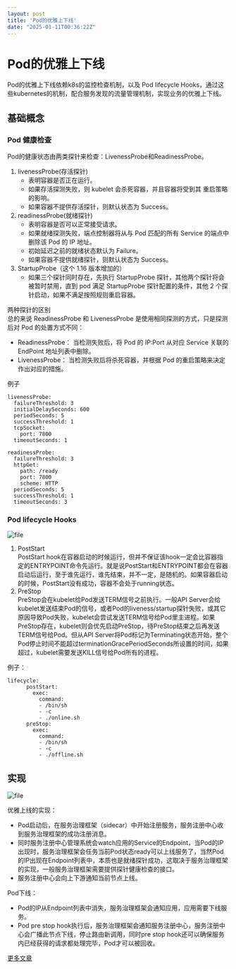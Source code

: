 ```yaml
---
layout: post
title: 'Pod的优雅上下线'
date: "2025-01-11T00:36:22Z"
---
```

Pod的优雅上下线
=========

Pod的优雅上下线依赖k8s的监控检查机制，以及 Pod lifecycle Hooks，通过这些kubernetes的机制，配合服务发现的流量管理机制，实现业务的优雅上下线。

基础概念
----

### Pod 健康检查

Pod的健康状态由两类探针来检查：LivenessProbe和ReadinessProbe。

1.  livenessProbe(存活探针)
    *   表明容器是否正在运行。
    *   如果存活探测失败，则 kubelet 会杀死容器，并且容器将受到其 重启策略的影响。
    *   如果容器不提供存活探针，则默认状态为 Success。
2.  readinessProbe(就绪探针)
    *   表明容器是否可以正常接受请求。
    *   如果就绪探测失败，端点控制器将从与 Pod 匹配的所有 Service 的端点中删除该 Pod 的 IP 地址。
    *   初始延迟之前的就绪状态默认为 Failure。
    *   如果容器不提供就绪探针，则默认状态为 Success。
3.  StartupProbe（这个 1.16 版本增加的）
    *   如果三个探针同时存在，先执行 StartupProbe 探针，其他两个探针将会被暂时禁用，直到 pod 满足 StartupProbe 探针配置的条件，其他 2 个探针启动，如果不满足按照规则重启容器。

两种探针的区别  
总的来说 ReadinessProbe 和 LivenessProbe 是使用相同探测的方式，只是探测后对 Pod 的处置方式不同：

*   ReadinessProbe： 当检测失败后，将 Pod 的 IP:Port 从对应 Service 关联的 EndPoint 地址列表中删除。
*   LivenessProbe： 当检测失败后将杀死容器，并根据 Pod 的重启策略来决定作出对应的措施。

例子

    livenessProbe:
      failureThreshold: 3
      initialDelaySeconds: 600
      periodSeconds: 5
      successThreshold: 1
      tcpSocket:
        port: 7800
      timeoutSeconds: 1
      
    readinessProbe:
      failureThreshold: 3
      httpGet:
        path: /ready
        port: 7800
        scheme: HTTP
      periodSeconds: 5
      successThreshold: 1
      timeoutSeconds: 3
    

### Pod lifecycle Hooks

![file](https://img2024.cnblogs.com/other/3300446/202501/3300446-20250110101931011-1816775902.png)

1.  PostStart  
    PostStart hook在容器启动的时候运行，但并不保证该hook一定会比容器指定的ENTRYPOINT命令先运行。就是说PostStart和ENTRYPOINT都会在容器启动后运行，至于谁先运行，谁先结束，并不一定，是随机的。如果容器启动的时候，PostStart没有成功，容器不会处于running状态。
2.  PreStop  
    PreStop会在kubelet给Pod发送TERM信号之前执行。一般API Server会给kubelet发送结束Pod的信号，或者Pod的liveness/startup探针失败，或其它原因导致Pod失败，kubelet会尝试发送TERM信号给Pod里主进程。如果PreStop存在，kubelet则会优先启动PreStop，待PreStop结束之后再发送TERM信号给Pod。但从API Server将Pod标记为Terminating状态开始，整个Pod停止时间不能超过terminationGracePeriodSeconds所设置的时间，如果超过，kubelet需要发送KILL信号给Pod所有的进程。

例子：

    lifecycle:
          postStart:
            exec:
              command:
              - /bin/sh
              - -c
              - ./online.sh
          preStop:
            exec:
              command:
              - /bin/sh
              - -c
              - ./offline.sh
    

实现
--

![file](https://img2024.cnblogs.com/other/3300446/202501/3300446-20250110101931235-190897315.png)

优雅上线的实现：

*   Pod启动后，在服务治理框架（sidecar）中开始注册服务，服务注册中心收到服务治理框架的成功注册消息。
*   同时服务注册中心管理系统会watch应用的Service的Endpoint，当Pod的IP出现时，服务治理框架会任务当前Pod状态ready可以上线服务了，当然Pod的IP出现在Endpoint列表中，本质也是就绪探针成功，这取决于服务治理框架的实现，一般服务治理框架需要提供探针健康检查的接口。
*   服务注册中心会向上下游通知当前节点上线。

Pod下线：

*   Pod的IP从Endpoint列表中消失，服务治理框架会通知应用，应用需要下线服务。
*   Pod pre stop hook执行后，服务治理框架会通知服务注册中心，服务注册中心会广播此节点下线，停止路由新调用，同时pre stop hook还可以确保服务内已经获得的请求都处理完毕，Pod才可以被回收。

[更多文章](https://leason.top/Pod%E7%9A%84%E4%BC%98%E9%9B%85%E4%B8%8A%E4%B8%8B%E7%BA%BF.html#more)